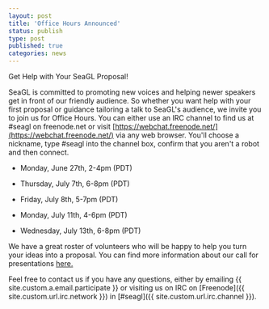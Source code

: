 ```yaml
---
layout: post
title: 'Office Hours Announced'
status: publish
type: post
published: true
categories: news
---
```


Get Help with Your SeaGL Proposal!

SeaGL is committed to promoting new voices and helping newer speakers get in front of our friendly audience. So whether you want help with your first proposal or guidance tailoring a talk to SeaGL's audience, we invite you to join us for Office Hours. You can either use an IRC channel to find us at #seagl on freenode.net or visit [https://webchat.freenode.net/](https://webchat.freenode.net/) via any web browser. You'll choose a nickname, type #seagl into the channel box, confirm that you aren't a robot and then connect. 


* Monday, June 27th, 2-4pm (PDT)

* Thursday, July 7th, 6-8pm (PDT)

* Friday, July 8th, 5-7pm (PDT)

* Monday, July 11th, 4-6pm (PDT)

* Wednesday, July 13th, 6-8pm (PDT)


We have a great roster of volunteers who will be happy to help you turn your ideas into a proposal. You can find more information about our call for presentations [here.](http://seagl.org/news/2016/05/13/CFP-Open.html)

Feel free to contact us if you have any questions, either by
emailing {{ site.custom.a.email.participate }}
or visiting us on IRC on
[Freenode]({{ site.custom.url.irc.network }}) in
[#seagl]({{ site.custom.url.irc.channel }}). 
